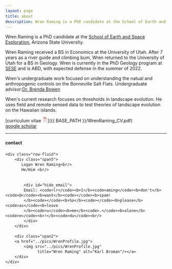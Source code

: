 ```yaml
---
layout: page
title: about
description: Wren Raming is a PhD candidate at the School of Earth and Space Exploration, Arizona State University
---
```


Wren Raming is a PhD candidate at the [School of Earth and Space Exploration](https://sese.asu.edu/), Arizona State University.

Wren Raming received a BS in Economics at the University of Utah. After 7 years as a river guide and climbing bum, Wren returned to the University of Utah for a BS in Geology. Wren is currently in the PhD Geology program at [SESE](https://sese.asu.edu/) and is ABD, with expected defense in the summer of 2022.

Wren's undergraduate work focused on understanding the natual and anthropogenic controls on the Bonneville Salt Flats. Undergraduate advisor:[Dr. Brenda Bowen](https://environment.utah.edu/brenda-bowen/)

Wren's current research focuses on thresholds in landscape evolution. He uses field and remote sensed data to test theories of landscape evolution on the Hawaiian islands.


[curriculum vitae ![CV as pdf](icons16/pdf-icon.png)]({{ BASE_PATH }}/WrenRaming_CV.pdf)<br/>
[google scholar](https://scholar.google.com/citations?hl=en&user=xRp1QZUAAAAJ&view_op=list_works&gmla=AJsN-F60tksYsM0dW6xlqFWXDx1V4isAotetpqbWRTRxISk2MRtUAiQJlghn06hTYNNQvVpcB_zrGdLv58YKveWsfl7psjUiR-1jaRkvTvGk7_XZt2AVU6KphNAu_NkTBFBJlsPUQks_UF8-t1d_L21kd0fppwHOS-ZQinStUkDFFnmyv1-rUKkGPPn3IkF32gDopvX3ic9B&sciund=127128239743950041)<br/>



---

<div class="container">
<h4><a name="contact"></a>contact</h4>

    <div class="row-fluid">
        <div class="span5">
           Logan Wren Raming<br/>
           He/Him <br/>
        

            <div id="hide_email">
            Email: <code>lr</code><b>I</b><code>aming</code><b>don't</b><code>@</code><b>want</b><code></code><b>spam!
            </b><code></code><b>So</b><code></code><b>please</b><code>as</code><b>leave
            </b><code>u</code><b>me</b><code>.</code><b>alone</b><code>e</code><b>!</b><code>du</code><br/>
            </div>
        </div>

        <div class="span2">
        <a href="../pics/WrenProfile.jpg">
            <img src="../pics/WrenProfile.jpg"
                  title="Wren Raming" alt="Karl Broman"/></a>
        </div>
    </div>
</div>
